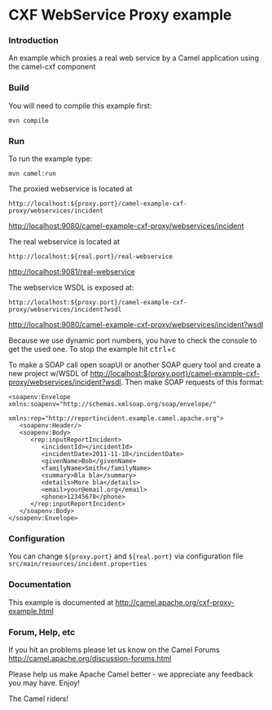 # CXF WebService Proxy example

### Introduction

An example which proxies a real web service by a Camel application using the camel-cxf component

### Build
You will need to compile this example first:

	mvn compile

### Run

To run the example type:
	
	mvn camel:run

The proxied webservice is located at

	http://localhost:${proxy.port}/camel-example-cxf-proxy/webservices/incident

<http://localhost:9080/camel-example-cxf-proxy/webservices/incident>

The real webservice is located at

	http://localhost:${real.port}/real-webservice
	
<http://localhost:9081/real-webservice>

The webservice WSDL is exposed at:

	http://localhost:${proxy.port}/camel-example-cxf-proxy/webservices/incident?wsdl
	
<http://localhost:9080/camel-example-cxf-proxy/webservices/incident?wsdl>

Because we use dynamic port numbers, you have to check the console to get the used one.
To stop the example hit <kbd>ctrl</kbd>+<kbd>c</kbd>

To make a SOAP call open soapUI or another SOAP query tool and create a new
project w/WSDL of <http://localhost:${proxy.port}/camel-example-cxf-proxy/webservices/incident?wsdl>.
Then make SOAP requests of this format:

	<soapenv:Envelope xmlns:soapenv="http://schemas.xmlsoap.org/soap/envelope/" 
	                  xmlns:rep="http://reportincident.example.camel.apache.org">
	   <soapenv:Header/>
	   <soapenv:Body>
	      <rep:inputReportIncident>
	         <incidentId></incidentId>
	         <incidentDate>2011-11-18</incidentDate>
	         <givenName>Bob</givenName>
	         <familyName>Smith</familyName>
	         <summary>Bla bla</summary>
	         <details>More bla</details>
	         <email>your@email.org</email>
	         <phone>12345678</phone>
	      </rep:inputReportIncident>
	   </soapenv:Body>
	</soapenv:Envelope>

### Configuration

You can change `${proxy.port}` and `${real.port}` via configuration file `src/main/resources/incident.properties`

### Documentation

This example is documented at <http://camel.apache.org/cxf-proxy-example.html>

### Forum, Help, etc 

If you hit an problems please let us know on the Camel Forums
  <http://camel.apache.org/discussion-forums.html>

Please help us make Apache Camel better - we appreciate any feedback you may
have.  Enjoy!


The Camel riders!

